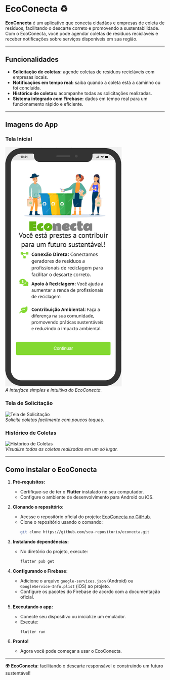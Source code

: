 # EcoConecta ♻️  

**EcoConecta** é um aplicativo que conecta cidadãos e empresas de coleta de resíduos, facilitando o descarte correto e promovendo a sustentabilidade. Com o EcoConecta, você pode agendar coletas de resíduos recicláveis e receber notificações sobre serviços disponíveis em sua região.  

---

## Funcionalidades  

- **Solicitação de coletas:** agende coletas de resíduos recicláveis com empresas locais.  
- **Notificações em tempo real:** saiba quando a coleta está a caminho ou foi concluída.  
- **Histórico de coletas:** acompanhe todas as solicitações realizadas.  
- **Sistema integrado com Firebase:** dados em tempo real para um funcionamento rápido e eficiente.  

---

## Imagens do App  

### Tela Inicial  
![Tela Inicial](./TelaInformativaECONECTA.png)  
*A interface simples e intuitiva do EcoConecta.*  

### Tela de Solicitação  
![Tela de Solicitação](link-da-imagem-solicitacao)  
*Solicite coletas facilmente com poucos toques.*  

### Histórico de Coletas  
![Histórico de Coletas](link-da-imagem-historico)  
*Visualize todas as coletas realizadas em um só lugar.*  

---

## Como instalar o EcoConecta  

1. **Pré-requisitos:**  
   - Certifique-se de ter o **Flutter** instalado no seu computador.  
   - Configure o ambiente de desenvolvimento para Android ou iOS.  

2. **Clonando o repositório:**  
   - Acesse o repositório oficial do projeto: [EcoConecta no GitHub](link-do-repositorio).  
   - Clone o repositório usando o comando:  
     ```bash
     git clone https://github.com/seu-repositorio/econecta.git
     ```  

3. **Instalando dependências:**  
   - No diretório do projeto, execute:  
     ```bash
     flutter pub get
     ```  

4. **Configurando o Firebase:**  
   - Adicione o arquivo `google-services.json` (Android) ou `GoogleService-Info.plist` (iOS) ao projeto.  
   - Configure os pacotes do Firebase de acordo com a documentação oficial.  

5. **Executando o app:**  
   - Conecte seu dispositivo ou inicialize um emulador.  
   - Execute:  
     ```bash
     flutter run
     ```  

6. **Pronto!**  
   - Agora você pode começar a usar o EcoConecta.  

---

🌍 **EcoConecta**: facilitando o descarte responsável e construindo um futuro sustentável!  

